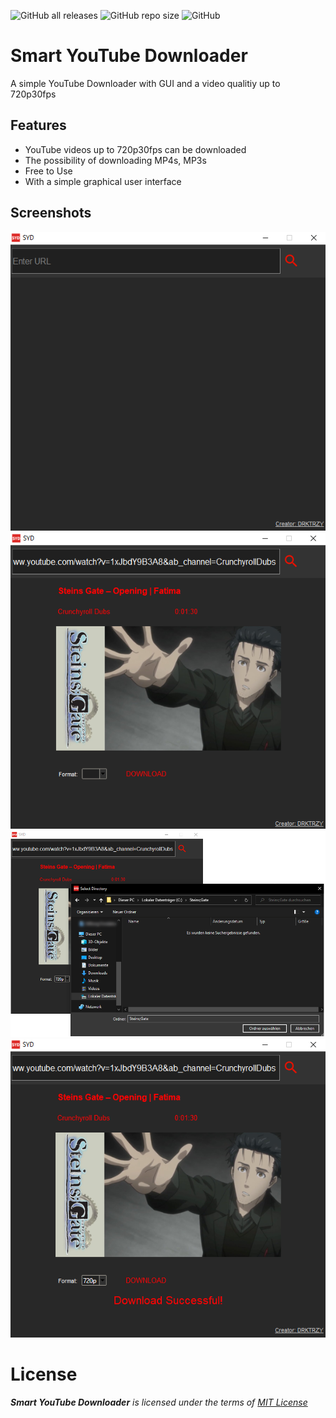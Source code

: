 ![GitHub all releases](https://img.shields.io/github/downloads/DRKTRZY/Smart-YouTube-Downloader/total) ![GitHub repo size](https://img.shields.io/github/repo-size/DRKTRZY/Smart-YouTube-Downloader?logo=GitHub) ![GitHub](https://img.shields.io/github/license/DRKTRZY/Smart-YouTube-Downloader?color=blue)

# Smart YouTube Downloader
A simple YouTube Downloader with GUI and a video qualitiy up to 720p30fps

## Features
- YouTube videos up to 720p30fps can be downloaded
- The possibility of downloading MP4s, MP3s
- Free to Use
- With a simple graphical user interface


## Screenshots 
![1. Screenshot](https://github.com/DRKTRZY/Smart-YouTube-Downloader/blob/main/screenshots/1.png?raw=True)
![2. Screenshot](https://github.com/DRKTRZY/Smart-YouTube-Downloader/blob/main/screenshots/2.png?raw=True)
![3. Screenshot](https://github.com/DRKTRZY/Smart-YouTube-Downloader/blob/main/screenshots/3.png?raw=True)
![4. Screenshot](https://github.com/DRKTRZY/Smart-YouTube-Downloader/blob/main/screenshots/4.png?raw=True)

# License
***Smart YouTube Downloader** is licensed under the terms of [MIT License](https://www.mit.edu/~amini/LICENSE.md)*

